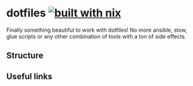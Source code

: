 # dotfiles [![built with nix](https://builtwithnix.org/badge.svg)](https://builtwithnix.org)
Finally something beautiful to work with dotfiles! No more ansible, stow, glue scripts or any other combination of tools with a ton of side effects.

## Structure

## Useful links

